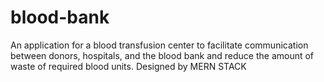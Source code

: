 # blood-bank
An application for a blood transfusion center to facilitate communication between donors, hospitals, and the blood bank and reduce the amount of waste of required blood units. Designed by MERN STACK

